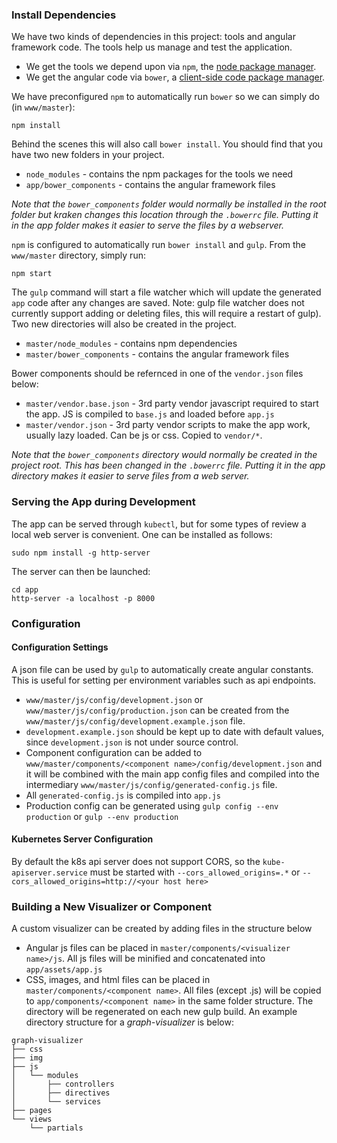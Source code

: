 ### Install Dependencies

We have two kinds of dependencies in this project: tools and angular framework code.  The tools help
us manage and test the application.

* We get the tools we depend upon via `npm`, the [node package manager](https://www.npmjs.com/).
* We get the angular code via `bower`, a [client-side code package manager](http://bower.io/).

We have preconfigured `npm` to automatically run `bower` so we can simply do (in `www/master`):

```
npm install
```

Behind the scenes this will also call `bower install`.  You should find that you have two new
folders in your project.

* `node_modules` - contains the npm packages for the tools we need
* `app/bower_components` - contains the angular framework files

*Note that the `bower_components` folder would normally be installed in the root folder but
kraken changes this location through the `.bowerrc` file.  Putting it in the app folder makes
it easier to serve the files by a webserver.*



`npm` is configured to automatically run `bower install` and `gulp`. From the `www/master` directory, simply run:

```
npm start
```

The `gulp` command will start a file watcher which will update the generated `app` code after any changes are saved. Note: gulp file watcher does not currently support adding or deleting files, this will require a restart of gulp). Two new directories will also be created in the project.

* `master/node_modules` - contains npm dependencies
* `master/bower_components` - contains the angular framework files

Bower components should be refernced in one of the `vendor.json` files below:

* `master/vendor.base.json` - 3rd party vendor javascript required to start the app. JS is compiled to `base.js` and loaded before `app.js`
* `master/vendor.json` - 3rd party vendor scripts to make the app work, usually lazy loaded. Can be js or css. Copied to `vendor/*`.

*Note that the `bower_components` directory would normally be created in the project root. This has been changed in the `.bowerrc` file. Putting it in the app directory makes it easier to serve files from a web server.*

### Serving the App during Development

The app can be served through `kubectl`, but for some types of review a local web server is convenient. One can be installed as follows:

```
sudo npm install -g http-server
```

The server can then be launched:

```
cd app
http-server -a localhost -p 8000
```

### Configuration
#### Configuration Settings
A json file can be used by `gulp` to automatically create angular constants. This is useful for setting per environment variables such as api endpoints.
*  ```www/master/js/config/development.json``` or ```www/master/js/config/production.json``` can be created from the ```www/master/js/config/development.example.json``` file.
* ```development.example.json``` should be kept up to date with default values, since ```development.json``` is not under source control.
* Component configuration can be added to ```www/master/components/<component name>/config/development.json``` and it will be combined with the main app config files and compiled into the intermediary ```www/master/js/config/generated-config.js``` file.
* All ```generated-config.js``` is compiled into ```app.js```
* Production config can be generated using ```gulp config --env production``` or ```gulp --env production```

#### Kubernetes Server Configuration
By default the k8s api server does not support CORS, so the `kube-apiserver.service` must be started with `--cors_allowed_origins=.*` or `--cors_allowed_origins=http://<your host here>`

### Building a New Visualizer or Component

A custom visualizer can be created by adding files in the structure below
* Angular js files can be placed in `master/components/<visualizer name>/js`. All js files will be minified and concatenated into `app/assets/app.js`
* CSS, images, and html files can be placed in `master/components/<component name>`. All files (except .js) will be copied to `app/components/<component name>` in the same folder structure. The directory will be regenerated on each new gulp build. An example directory structure for a _graph-visualizer_ is below:
```
graph-visualizer
├── css
├── img
├── js
│   └── modules
│       ├── controllers
│       ├── directives
│       └── services
├── pages
└── views
    └── partials
```
